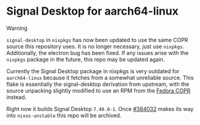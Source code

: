 # Signal Desktop for aarch64-linux

> [!WARNING]
> `signal-desktop` in `nixpkgs` has now been updated to use the same COPR
> source this repository uses. It is no longer necessary, just use `nixpkgs`.
> Additionally, the electron bug has been fixed. If any issues arise with the
> `nixpkgs` package in the future, this repo may be updated again.

Currently the Signal Desktop package in nixpkgs is very outdated for
`aarch64-linux` because it fetches from a somewhat unreliable source. This
flake is essentially the signal-desktop derivation from upstream, with the
source unpacking slightly modified to use an RPM from the [Fedora
COPR](https://copr.fedorainfracloud.org/coprs/useidel/signal-desktop/builds/)
instead.

Right now it builds Signal Desktop `7.49.0-1`. Once
[#384032](https://nixpk.gs/pr-tracker.html?pr=384032) makes its way into
`nixos-unstable` this repo will be archived.
